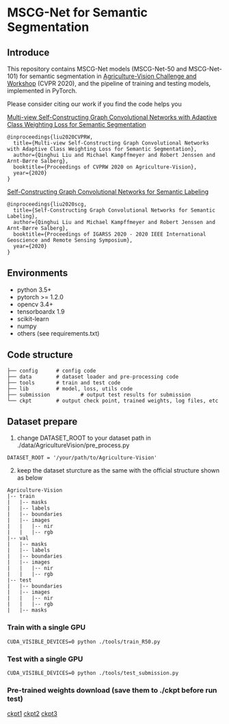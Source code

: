# MSCG-Net for Semantic Segmentation
## Introduce
This repository contains MSCG-Net models (MSCG-Net-50 and MSCG-Net-101) for semantic segmentation in [Agriculture-Vision Challenge and Workshop](https://github.com/SHI-Labs/Agriculture-Vision) (CVPR 2020), and the pipeline of training and testing models, implemented in PyTorch. 

Please consider citing our work if you find the code helps you

[Multi-view Self-Constructing Graph Convolutional Networks with Adaptive Class Weighting Loss for Semantic Segmentation](https://arxiv.org/pdf/2004.10327)

```
@inproceedings{liu2020CVPRW,
  title={Multi-view Self-Constructing Graph Convolutional Networks with Adaptive Class Weighting Loss for Semantic Segmentation},
  author={Qinghui Liu and Michael Kampffmeyer and Robert Jenssen and Arnt-Børre Salberg},
  booktitle={Proceedings of CVPRW 2020 on Agriculture-Vision},
  year={2020}
}
```
[Self-Constructing Graph Convolutional Networks for Semantic Labeling](https://arxiv.org/pdf/2003.06932)
```
@inproceedings{liu2020scg,
  title={Self-Constructing Graph Convolutional Networks for Semantic Labeling},
  author={Qinghui Liu and Michael Kampffmeyer and Robert Jenssen and Arnt-Børre Salberg},
  booktitle={Proceedings of IGARSS 2020 - 2020 IEEE International Geoscience and Remote Sensing Symposium},
  year={2020}
}
```

## Environments
- python 3.5+
- pytorch >= 1.2.0
- opencv 3.4+
- tensorboardx 1.9
- scikit-learn 
- numpy
- others (see requirements.txt)

## Code structure
```
├── config		# config code
├── data		# dataset loader and pre-processing code
├── tools		# train and test code
├── lib			# model, loss, utils code
├── submission	        # output test results for submission
└── ckpt 		# output check point, trained weights, log files, etc

```

## Dataset prepare
1. change DATASET_ROOT to your dataset path in ./data/AgricultureVision/pre_process.py
```
DATASET_ROOT = '/your/path/to/Agriculture-Vision'
```

2. keep the dataset sturcture as the same with the official structure shown as below
```
Agriculture-Vision
|-- train
|   |-- masks
|   |-- labels
|   |-- boundaries
|   |-- images
|   |   |-- nir
|   |   |-- rgb
|-- val
|   |-- masks
|   |-- labels
|   |-- boundaries
|   |-- images
|   |   |-- nir
|   |   |-- rgb
|-- test
|   |-- boundaries
|   |-- images
|   |   |-- nir
|   |   |-- rgb
|   |-- masks
```

### Train with a single GPU

```
CUDA_VISIBLE_DEVICES=0 python ./tools/train_R50.py
```

### Test with a single GPU
```
CUDA_VISIBLE_DEVICES=0 python ./tools/test_submission.py
```

### Pre-trained weights download (save them to ./ckpt before run test)
[ckpt1](https://drive.google.com/open?id=1eVvUd4TVUtEe_aUgKamUrDdSlrIGHuH3)
[ckpt2](https://drive.google.com/open?id=1vOlS4LfHGnWIUpqTFB2a07ndlpBxFmVE)
[ckpt3](https://drive.google.com/open?id=1nEPjnTlcrzx0FOH__MbP3e_f9PlhjMa2)